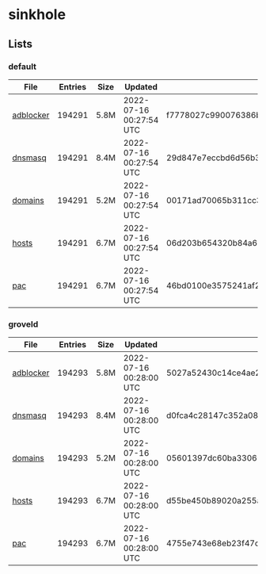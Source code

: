 # sinkhole

## Lists

### default

|File|Entries|Size|Updated|Hash|
|-|-|-|-|-|
|[adblocker](https://raw.githubusercontent.com/groveld/sinkhole/lists/default/adblocker.txt)|194291|5.8M|2022-07-16 00:27:54 UTC|f7778027c990076386b66d4bd9638cc14fce3087d8eba7986d7d4a2564c8e7c1|
|[dnsmasq](https://raw.githubusercontent.com/groveld/sinkhole/lists/default/dnsmasq.txt)|194291|8.4M|2022-07-16 00:27:54 UTC|29d847e7eccbd6d56b3cb5142cafce46c9b9a75be01fa6684257580f0f4009c1|
|[domains](https://raw.githubusercontent.com/groveld/sinkhole/lists/default/domains.txt)|194291|5.2M|2022-07-16 00:27:54 UTC|00171ad70065b311cc3659b85bded0e5fb5c2bbd2fdccb465a85df0e9d03aa87|
|[hosts](https://raw.githubusercontent.com/groveld/sinkhole/lists/default/hosts.txt)|194291|6.7M|2022-07-16 00:27:54 UTC|06d203b654320b84a68e934655818a98a86127fa4e559118eca9af6238bd160e|
|[pac](https://raw.githubusercontent.com/groveld/sinkhole/lists/default/pac.txt)|194291|6.7M|2022-07-16 00:27:54 UTC|46bd0100e3575241af28ac56833ea0615a49264b358fa0f32a1d1b3759a409a1|

### groveld

|File|Entries|Size|Updated|Hash|
|-|-|-|-|-|
|[adblocker](https://raw.githubusercontent.com/groveld/sinkhole/lists/groveld/adblocker.txt)|194293|5.8M|2022-07-16 00:28:00 UTC|5027a52430c14ce4ae2dec2471e52ac4b7941eb7443b142ab2bc7f2be0e87cb5|
|[dnsmasq](https://raw.githubusercontent.com/groveld/sinkhole/lists/groveld/dnsmasq.txt)|194293|8.4M|2022-07-16 00:28:00 UTC|d0fca4c28147c352a08f4071dc5833c67983f2befd8ceea559d8e7cd1ae10e8c|
|[domains](https://raw.githubusercontent.com/groveld/sinkhole/lists/groveld/domains.txt)|194293|5.2M|2022-07-16 00:28:00 UTC|05601397dc60ba3306023e102328b5abc9cfd6121f8dc5a5070e349f7e2d1894|
|[hosts](https://raw.githubusercontent.com/groveld/sinkhole/lists/groveld/hosts.txt)|194293|6.7M|2022-07-16 00:28:00 UTC|d55be450b89020a255a6a6eabcc1305f9f5ceee4f3d0c36fa7d2fe321b4cd8d9|
|[pac](https://raw.githubusercontent.com/groveld/sinkhole/lists/groveld/pac.txt)|194293|6.7M|2022-07-16 00:28:00 UTC|4755e743e68eb23f47ccbd4cb15bf43104954c4857a92226ee1722a820e44608|
